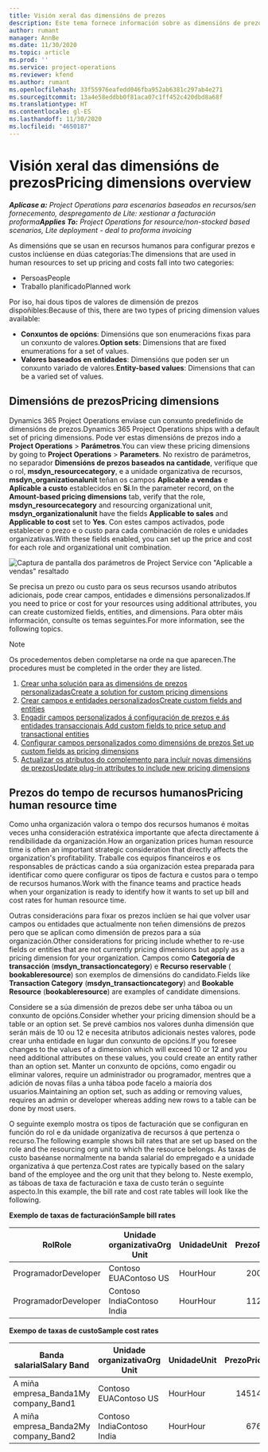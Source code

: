 ```yaml
---
title: Visión xeral das dimensións de prezos
description: Este tema fornece información sobre as dimensións de prezos en Dynamics 365 Project Operations.
author: rumant
manager: AnnBe
ms.date: 11/30/2020
ms.topic: article
ms.prod: ''
ms.service: project-operations
ms.reviewer: kfend
ms.author: rumant
ms.openlocfilehash: 33f55976eafedd046fba952ab6381c297ab4e271
ms.sourcegitcommit: 13a4e58eddbb0f81aca07c1ff452c420dbd8a68f
ms.translationtype: HT
ms.contentlocale: gl-ES
ms.lasthandoff: 11/30/2020
ms.locfileid: "4650187"
---
```

# <a name="pricing-dimensions-overview"></a><span data-ttu-id="0a499-103">Visión xeral das dimensións de prezos</span><span class="sxs-lookup"><span data-stu-id="0a499-103">Pricing dimensions overview</span></span>

<span data-ttu-id="0a499-104">_**Aplícase a:** Project Operations para escenarios baseados en recursos/sen fornecemento, despregamento de Lite: xestionar a facturación proforma_</span><span class="sxs-lookup"><span data-stu-id="0a499-104">_**Applies To:** Project Operations for resource/non-stocked based scenarios, Lite deployment - deal to proforma invoicing_</span></span>

<span data-ttu-id="0a499-105">As dimensións que se usan en recursos humanos para configurar prezos e custos inclúense en dúas categorías:</span><span class="sxs-lookup"><span data-stu-id="0a499-105">The dimensions that are used in human resources to set up pricing and costs fall into two categories:</span></span>

- <span data-ttu-id="0a499-106">Persoas</span><span class="sxs-lookup"><span data-stu-id="0a499-106">People</span></span>
- <span data-ttu-id="0a499-107">Traballo planificado</span><span class="sxs-lookup"><span data-stu-id="0a499-107">Planned work</span></span>

<span data-ttu-id="0a499-108">Por iso, hai dous tipos de valores de dimensión de prezos dispoñibles:</span><span class="sxs-lookup"><span data-stu-id="0a499-108">Because of this, there are two types of pricing dimension values available:</span></span>

- <span data-ttu-id="0a499-109">**Conxuntos de opcións**: Dimensións que son enumeracións fixas para un conxunto de valores.</span><span class="sxs-lookup"><span data-stu-id="0a499-109">**Option sets**: Dimensions that are fixed enumerations for a set of values.</span></span>
- <span data-ttu-id="0a499-110">**Valores baseados en entidades**: Dimensións que poden ser un conxunto variado de valores.</span><span class="sxs-lookup"><span data-stu-id="0a499-110">**Entity-based values**: Dimensions that can be a varied set of values.</span></span>

## <a name="pricing-dimensions"></a><span data-ttu-id="0a499-111">Dimensións de prezos</span><span class="sxs-lookup"><span data-stu-id="0a499-111">Pricing dimensions</span></span>

<span data-ttu-id="0a499-112">Dynamics 365 Project Operations envíase cun conxunto predefinido de dimensións de prezos.</span><span class="sxs-lookup"><span data-stu-id="0a499-112">Dynamics 365 Project Operations ships with a default set of pricing dimensions.</span></span> <span data-ttu-id="0a499-113">Pode ver estas dimensións de prezos indo a **Project Operations** > **Parámetros**.</span><span class="sxs-lookup"><span data-stu-id="0a499-113">You can view these pricing dimensions by going to **Project Operations** > **Parameters**.</span></span> <span data-ttu-id="0a499-114">No rexistro de parámetros, no separador **Dimensións de prezos baseados na cantidade**, verifique que o rol, **msdyn_resourcecategory**, e a unidade organizativa de recursos, **msdyn_organizationalunit** teñan os campos **Aplicable a vendas** e **Aplicable a custo** establecidos en **Si**.</span><span class="sxs-lookup"><span data-stu-id="0a499-114">In the parameter record, on the **Amount-based pricing dimensions** tab, verify that the role, **msdyn_resourcecategory** and resourcing organizational unit, **msdyn_organizationalunit** have the fields **Applicable to sales** and **Applicable to cost** set to **Yes**.</span></span> <span data-ttu-id="0a499-115">Con estes campos activados, pode establecer o prezo e o custo para cada combinación de roles e unidades organizativas.</span><span class="sxs-lookup"><span data-stu-id="0a499-115">With these fields enabled, you can set up the price and cost for each role and organizational unit combination.</span></span>

![Captura de pantalla dos parámetros de Project Service con "Aplicable a vendas" resaltado](media/PS-OOB-parameters.png)

<span data-ttu-id="0a499-117">Se precisa un prezo ou custo para os seus recursos usando atributos adicionais, pode crear campos, entidades e dimensións personalizados.</span><span class="sxs-lookup"><span data-stu-id="0a499-117">If you need to price or cost for your resources using additional attributes, you can create customized fields, entities, and dimensions.</span></span> <span data-ttu-id="0a499-118">Para obter máis información, consulte os temas seguintes.</span><span class="sxs-lookup"><span data-stu-id="0a499-118">For more information, see the following topics.</span></span> 
  
  > [!NOTE]
  > <span data-ttu-id="0a499-119">Os procedementos deben completarse na orde na que aparecen.</span><span class="sxs-lookup"><span data-stu-id="0a499-119">The procedures must be completed in the order they are listed.</span></span>

1. [<span data-ttu-id="0a499-120">Crear unha solución para as dimensións de prezos personalizadas</span><span class="sxs-lookup"><span data-stu-id="0a499-120">Create a solution for custom pricing dimensions</span></span>](../sales/create-solution-custompd.md)
2. [<span data-ttu-id="0a499-121">Crear campos e entidades personalizados</span><span class="sxs-lookup"><span data-stu-id="0a499-121">Create custom fields and entities</span></span>](create-custom-fields-entities-pricing-dimensions.md)
3. [<span data-ttu-id="0a499-122">Engadir campos personalizados á configuración de prezos e ás entidades transaccionais </span><span class="sxs-lookup"><span data-stu-id="0a499-122">Add custom fields to price setup and transactional entities</span></span>](add-custom-fields-price-setup-transactional-entities.md)
4. [<span data-ttu-id="0a499-123">Configurar campos personalizados como dimensións de prezos </span><span class="sxs-lookup"><span data-stu-id="0a499-123">Set up custom fields as pricing dimensions</span></span>](set-up-custom-fields-pricing-dimensions.md)
5. [<span data-ttu-id="0a499-124">Actualizar os atributos do complemento para incluír novas dimensións de prezos</span><span class="sxs-lookup"><span data-stu-id="0a499-124">Update plug-in attributes to include new pricing dimensions</span></span>](update-plugin-attributes-pd.md)


## <a name="pricing-human-resource-time"></a><span data-ttu-id="0a499-125">Prezos do tempo de recursos humanos</span><span class="sxs-lookup"><span data-stu-id="0a499-125">Pricing human resource time</span></span>
<span data-ttu-id="0a499-126">Como unha organización valora o tempo dos recursos humanos é moitas veces unha consideración estratéxica importante que afecta directamente á rendibilidade da organización.</span><span class="sxs-lookup"><span data-stu-id="0a499-126">How an organization prices human resource time is often an important strategic consideration that directly affects the organization's profitability.</span></span> <span data-ttu-id="0a499-127">Traballe cos equipos financeiros e os responsables de prácticas cando a súa organización estea preparada para identificar como quere configurar os tipos de factura e custos para o tempo de recursos humanos.</span><span class="sxs-lookup"><span data-stu-id="0a499-127">Work with the finance teams and practice heads when your organization is ready to identify how it wants to set up bill and cost rates for human resource time.</span></span>

<span data-ttu-id="0a499-128">Outras consideracións para fixar os prezos inclúen se hai que volver usar campos ou entidades que actualmente non teñen dimensións de prezos pero que se aplican como dimensión de prezos para a súa organización.</span><span class="sxs-lookup"><span data-stu-id="0a499-128">Other considerations for pricing include whether to re-use fields or entities that are not currently pricing dimensions but apply as a pricing dimension for your organization.</span></span> <span data-ttu-id="0a499-129">Campos como **Categoría de transacción** (**msdyn_transactioncategory**) e **Recurso reservable** ( **bookableresource**) son exemplos de dimensións do candidato.</span><span class="sxs-lookup"><span data-stu-id="0a499-129">Fields like **Transaction Category** (**msdyn_transactioncategory**) and **Bookable Resource** (**bookableresource**) are examples of candidate dimensions.</span></span> 

<span data-ttu-id="0a499-130">Considere se a súa dimensión de prezos debe ser unha táboa ou un conxunto de opcións.</span><span class="sxs-lookup"><span data-stu-id="0a499-130">Consider whether your pricing dimension should be a table or an option set.</span></span> <span data-ttu-id="0a499-131">Se prevé cambios nos valores dunha dimensión que serán máis de 10 ou 12 e necesita atributos adicionais nestes valores, pode crear unha entidade en lugar dun conxunto de opcións.</span><span class="sxs-lookup"><span data-stu-id="0a499-131">If you foresee changes to the values of a dimension which will exceed 10 or 12 and you need additional attributes on these values, you could create an entity rather than an option set.</span></span> <span data-ttu-id="0a499-132">Manter un conxunto de opcións, como engadir ou eliminar valores, require un administrador ou programador, mentres que a adición de novas filas a unha táboa pode facelo a maioría dos usuarios.</span><span class="sxs-lookup"><span data-stu-id="0a499-132">Maintaining an option set, such as adding or removing values, requires an admin or developer whereas adding new rows to a table can be done by most users.</span></span>

<span data-ttu-id="0a499-133">O seguinte exemplo mostra os tipos de facturación que se configuran en función do rol e da unidade organizativa de recursos á que pertenza o recurso.</span><span class="sxs-lookup"><span data-stu-id="0a499-133">The following example shows bill rates that are set up based on the role and the resourcing org unit to which the resource belongs.</span></span> <span data-ttu-id="0a499-134">As taxas de custo baséanse normalmente na banda salarial do empregado e a unidade organizativa á que pertenza.</span><span class="sxs-lookup"><span data-stu-id="0a499-134">Cost rates are typically based on the salary band of the employee and the org unit that they belong to.</span></span> <span data-ttu-id="0a499-135">Neste exemplo, as táboas de taxa de facturación e taxa de custo terán o seguinte aspecto.</span><span class="sxs-lookup"><span data-stu-id="0a499-135">In this example, the bill rate and cost rate tables will look like the following.</span></span>

<span data-ttu-id="0a499-136">**Exemplo de taxas de facturación**</span><span class="sxs-lookup"><span data-stu-id="0a499-136">**Sample bill rates**</span></span>

| <span data-ttu-id="0a499-137">Rol</span><span class="sxs-lookup"><span data-stu-id="0a499-137">Role</span></span>        | <span data-ttu-id="0a499-138">Unidade organizativa</span><span class="sxs-lookup"><span data-stu-id="0a499-138">Org Unit</span></span>    |<span data-ttu-id="0a499-139">Unidade</span><span class="sxs-lookup"><span data-stu-id="0a499-139">Unit</span></span>      |<span data-ttu-id="0a499-140">Prezo</span><span class="sxs-lookup"><span data-stu-id="0a499-140">Price</span></span>      |<span data-ttu-id="0a499-141">Moeda</span><span class="sxs-lookup"><span data-stu-id="0a499-141">Currency</span></span>  |
| ------------|-------------|----------|----------:|----------|
| <span data-ttu-id="0a499-142">Programador</span><span class="sxs-lookup"><span data-stu-id="0a499-142">Developer</span></span>   | <span data-ttu-id="0a499-143">Contoso EUA</span><span class="sxs-lookup"><span data-stu-id="0a499-143">Contoso US</span></span>  |<span data-ttu-id="0a499-144">Hour</span><span class="sxs-lookup"><span data-stu-id="0a499-144">Hour</span></span> | <span data-ttu-id="0a499-145">200</span><span class="sxs-lookup"><span data-stu-id="0a499-145">200</span></span>|<span data-ttu-id="0a499-146">USD</span><span class="sxs-lookup"><span data-stu-id="0a499-146">USD</span></span>     |
| <span data-ttu-id="0a499-147">Programador</span><span class="sxs-lookup"><span data-stu-id="0a499-147">Developer</span></span>   | <span data-ttu-id="0a499-148">Contoso India</span><span class="sxs-lookup"><span data-stu-id="0a499-148">Contoso India</span></span> |<span data-ttu-id="0a499-149">Hour</span><span class="sxs-lookup"><span data-stu-id="0a499-149">Hour</span></span>|   <span data-ttu-id="0a499-150">112</span><span class="sxs-lookup"><span data-stu-id="0a499-150">112</span></span>|<span data-ttu-id="0a499-151">USD</span><span class="sxs-lookup"><span data-stu-id="0a499-151">USD</span></span>     |


<span data-ttu-id="0a499-152">**Exempo de taxas de custo**</span><span class="sxs-lookup"><span data-stu-id="0a499-152">**Sample cost rates**</span></span>

| <span data-ttu-id="0a499-153">Banda salarial</span><span class="sxs-lookup"><span data-stu-id="0a499-153">Salary Band</span></span>     | <span data-ttu-id="0a499-154">Unidade organizativa</span><span class="sxs-lookup"><span data-stu-id="0a499-154">Org Unit</span></span>    |<span data-ttu-id="0a499-155">Unidade</span><span class="sxs-lookup"><span data-stu-id="0a499-155">Unit</span></span>      |<span data-ttu-id="0a499-156">Prezo</span><span class="sxs-lookup"><span data-stu-id="0a499-156">Price</span></span>      |<span data-ttu-id="0a499-157">Moeda</span><span class="sxs-lookup"><span data-stu-id="0a499-157">Currency</span></span>  |
| ----------------|-------------|----------|----------:|----------|
| <span data-ttu-id="0a499-158">A miña empresa_Banda1</span><span class="sxs-lookup"><span data-stu-id="0a499-158">My company_Band1</span></span> | <span data-ttu-id="0a499-159">Contoso EUA</span><span class="sxs-lookup"><span data-stu-id="0a499-159">Contoso US</span></span>  |<span data-ttu-id="0a499-160">Hour</span><span class="sxs-lookup"><span data-stu-id="0a499-160">Hour</span></span> | <span data-ttu-id="0a499-161">145</span><span class="sxs-lookup"><span data-stu-id="0a499-161">145</span></span>|<span data-ttu-id="0a499-162">USD</span><span class="sxs-lookup"><span data-stu-id="0a499-162">USD</span></span>     |
| <span data-ttu-id="0a499-163">A miña empresa_Banda2</span><span class="sxs-lookup"><span data-stu-id="0a499-163">My company_Band2</span></span> | <span data-ttu-id="0a499-164">Contoso India</span><span class="sxs-lookup"><span data-stu-id="0a499-164">Contoso India</span></span> |<span data-ttu-id="0a499-165">Hour</span><span class="sxs-lookup"><span data-stu-id="0a499-165">Hour</span></span>|   <span data-ttu-id="0a499-166">67</span><span class="sxs-lookup"><span data-stu-id="0a499-166">67</span></span>|<span data-ttu-id="0a499-167">USD</span><span class="sxs-lookup"><span data-stu-id="0a499-167">USD</span></span>     |

